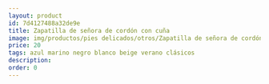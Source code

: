 ```yaml
---
layout: product
id: 7d4127488a32de9e
title: Zapatilla de señora de cordón con cuña
image: img/productos/pies delicados/otros/Zapatilla de señora de cordón con cuña=20=azul marino negro blanco beige verano clásicos.webp
price: 20
tags: azul marino negro blanco beige verano clásicos
description: 
order: 0
---
```

